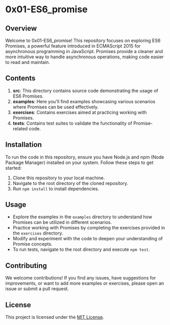 # 0x01-ES6_promise

## Overview
Welcome to 0x01-ES6_promise! This repository focuses on exploring ES6 Promises, a powerful feature introduced in ECMAScript 2015 for asynchronous programming in JavaScript. Promises provide a cleaner and more intuitive way to handle asynchronous operations, making code easier to read and maintain.

## Contents
1. **src**: This directory contains source code demonstrating the usage of ES6 Promises.
2. **examples**: Here you'll find examples showcasing various scenarios where Promises can be used effectively.
3. **exercises**: Contains exercises aimed at practicing working with Promises.
4. **tests**: Contains test suites to validate the functionality of Promise-related code.

## Installation
To run the code in this repository, ensure you have Node.js and npm (Node Package Manager) installed on your system. Follow these steps to get started:
1. Clone this repository to your local machine.
2. Navigate to the root directory of the cloned repository.
3. Run `npm install` to install dependencies.

## Usage
- Explore the examples in the `examples` directory to understand how Promises can be utilized in different scenarios.
- Practice working with Promises by completing the exercises provided in the `exercises` directory.
- Modify and experiment with the code to deepen your understanding of Promise concepts.
- To run tests, navigate to the root directory and execute `npm test`.

## Contributing
We welcome contributions! If you find any issues, have suggestions for improvements, or want to add more examples or exercises, please open an issue or submit a pull request.

## License
This project is licensed under the [MIT License](LICENSE).


